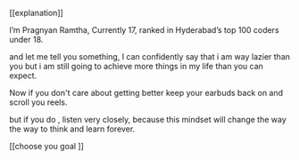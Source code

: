 [[explanation]]

I’m Pragnyan Ramtha, Currently 17, ranked in Hyderabad’s top 100 coders under 18.

and let me tell you something, I can confidently say that i am way lazier than you but i am still going to achieve more things in my life than you can expect. 

Now if you don't care about getting better keep your earbuds back on and scroll you reels. 

but if you do , listen very closely, because this mindset will change the way the way to think and learn forever.

[[choose you goal ]]